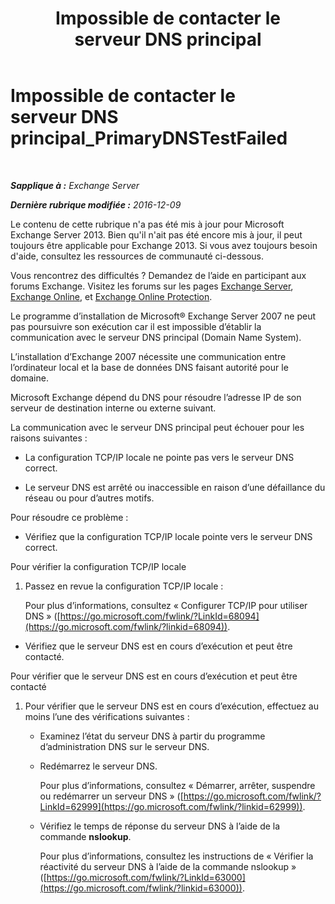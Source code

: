 ﻿---
title: 'Impossible de contacter le serveur DNS principal'
TOCTitle: Impossible de contacter le serveur DNS principal_PrimaryDNSTestFailed
ms:assetid: 5b39cb64-c8f1-4fd3-843b-ecd23f99fe3a
ms:mtpsurl: https://technet.microsoft.com/fr-fr/library/ms.exch.setupreadiness.primarydnstestfailed(v=EXCHG.150)
ms:contentKeyID: 50478267
ms.date: 05/23/2018
mtps_version: v=EXCHG.150
ms.translationtype: MT
---

# Impossible de contacter le serveur DNS principal\_PrimaryDNSTestFailed

 

_**Sapplique à :** Exchange Server_

_**Dernière rubrique modifiée :** 2016-12-09_

Le contenu de cette rubrique n'a pas été mis à jour pour Microsoft Exchange Server 2013. Bien qu'il n'ait pas été encore mis à jour, il peut toujours être applicable pour Exchange 2013. Si vous avez toujours besoin d'aide, consultez les ressources de communauté ci-dessous.

Vous rencontrez des difficultés ? Demandez de l’aide en participant aux forums Exchange. Visitez les forums sur les pages [Exchange Server](https://go.microsoft.com/fwlink/p/?linkid=60612), [Exchange Online](https://go.microsoft.com/fwlink/p/?linkid=267542), et [Exchange Online Protection](https://go.microsoft.com/fwlink/p/?linkid=285351).

Le programme d’installation de Microsoft® Exchange Server 2007 ne peut pas poursuivre son exécution car il est impossible d’établir la communication avec le serveur DNS principal (Domain Name System).

L’installation d’Exchange 2007 nécessite une communication entre l’ordinateur local et la base de données DNS faisant autorité pour le domaine.

Microsoft Exchange dépend du DNS pour résoudre l’adresse IP de son serveur de destination interne ou externe suivant.

La communication avec le serveur DNS principal peut échouer pour les raisons suivantes :

  - La configuration TCP/IP locale ne pointe pas vers le serveur DNS correct.

  - Le serveur DNS est arrêté ou inaccessible en raison d’une défaillance du réseau ou pour d’autres motifs.

Pour résoudre ce problème :

  - Vérifiez que la configuration TCP/IP locale pointe vers le serveur DNS correct.

Pour vérifier la configuration TCP/IP locale

1.  Passez en revue la configuration TCP/IP locale :
    
    Pour plus d’informations, consultez « Configurer TCP/IP pour utiliser DNS » ([https://go.microsoft.com/fwlink/?LinkId=68094](https://go.microsoft.com/fwlink/?linkid=68094)).

<!-- end list -->

  - Vérifiez que le serveur DNS est en cours d’exécution et peut être contacté.

Pour vérifier que le serveur DNS est en cours d’exécution et peut être contacté

1.  Pour vérifier que le serveur DNS est en cours d’exécution, effectuez au moins l’une des vérifications suivantes :
    
      - Examinez l’état du serveur DNS à partir du programme d’administration DNS sur le serveur DNS.
    
      - Redémarrez le serveur DNS.
        
        Pour plus d’informations, consultez « Démarrer, arrêter, suspendre ou redémarrer un serveur DNS » ([https://go.microsoft.com/fwlink/?LinkId=62999](https://go.microsoft.com/fwlink/?linkid=62999)).
    
      - Vérifiez le temps de réponse du serveur DNS à l’aide de la commande **nslookup**.
        
        Pour plus d’informations, consultez les instructions de « Vérifier la réactivité du serveur DNS à l’aide de la commande nslookup » ([https://go.microsoft.com/fwlink/?LinkId=63000](https://go.microsoft.com/fwlink/?linkid=63000)).

